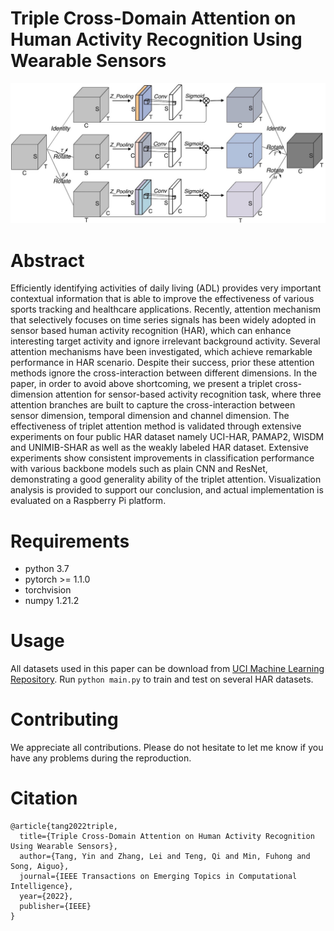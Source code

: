 # Triple Cross-Domain Attention on Human Activity Recognition Using Wearable Sensors
![Image text](https://github.com/yinntag/Triple-Cross-domain-Attention-for-HAR/blob/main/Model/TA.jpg)
# Abstract
Efficiently identifying activities of daily living (ADL) provides very important contextual information that is able to improve the effectiveness of various sports tracking and healthcare applications. Recently, attention mechanism that selectively focuses on time series signals has been widely adopted in sensor based human activity recognition (HAR), which can enhance interesting target activity and ignore irrelevant background activity. Several attention mechanisms have been investigated, which achieve remarkable performance in HAR scenario. Despite their success, prior these attention methods ignore the cross-interaction between different dimensions. In the paper, in order to avoid above shortcoming, we present a triplet cross-dimension attention for sensor-based activity recognition task, where three attention branches are built to capture the cross-interaction between sensor dimension, temporal dimension and channel dimension. The effectiveness of triplet attention method is validated through extensive experiments on four public HAR dataset namely UCI-HAR, PAMAP2, WISDM and UNIMIB-SHAR as well as the weakly labeled HAR dataset. Extensive experiments show consistent improvements in classification performance with various backbone models such as plain CNN and ResNet, demonstrating a good generality ability of the triplet attention. Visualization analysis is provided to support our conclusion, and actual implementation is evaluated on a Raspberry Pi platform.
# Requirements
- python 3.7
- pytorch >= 1.1.0
- torchvision
- numpy 1.21.2
# Usage
All datasets used in this paper can be download from [UCI Machine Learning Repository](https://archive.ics.uci.edu/ml/index.php).
Run `python main.py` to train and test on several HAR datasets. 
# Contributing
We appreciate all contributions. Please do not hesitate to let me know if you have any problems during the reproduction.
# Citation
```
@article{tang2022triple,
  title={Triple Cross-Domain Attention on Human Activity Recognition Using Wearable Sensors},
  author={Tang, Yin and Zhang, Lei and Teng, Qi and Min, Fuhong and Song, Aiguo},
  journal={IEEE Transactions on Emerging Topics in Computational Intelligence},
  year={2022},
  publisher={IEEE}
}
```
